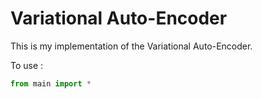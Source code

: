 # Variational Auto-Encoder

This is my implementation of the Variational Auto-Encoder.

To use :

```python
from main import *
```
